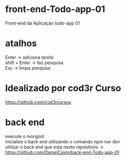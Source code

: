 # front-end-Todo-app-01
Front-end da Aplicação todo-app 01<br/>
# atalhos <br/>
Enter -> adiciona tarefa <br/>
shift + Enter -> faz pesquisa <br/>
Esc -> limpa pesquisa <br/>
# Idealizado por cod3r Curso
https://github.com/cod3rcursos

# back end
execute o mongod <br>
inicialize o back end utilizando o comando npm run dev <br>
utilizar o back end que esta neste repositorio -> https://github.com/DanielCavin/back-end-Todo-app-01
